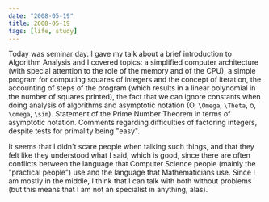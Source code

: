 ```yaml
---
date: "2008-05-19"
title: 2008-05-19
tags: [life, study]
---
```

Today was seminar day. I gave my talk about a brief introduction to
Algorithm Analysis and I covered topics: a simplified computer
architecture (with special attention to the role of the memory and
of the CPU), a simple program for computing squares of integers and
the concept of iteration, the accounting of steps of the program
(which results in a linear polynomial in the number of squares
printed), the fact that we can ignore constants when doing analysis
of algorithms and asymptotic notation (O, `\Omega`, `\Theta`, o,
`\omega`, `\sim`). Statement of the Prime Number Theorem in terms of
asymptotic notation. Comments regarding difficulties of factoring
integers, despite tests for primality being "easy".

It seems that I didn't scare people when talking such things, and
that they felt like they understood what I said, which is good,
since there are often conflicts between the language that Computer
Science people (mainly the "practical people") use and the language
that Mathematicians use. Since I am mostly in the middle, I think
that I can talk with both without problems (but this means that I
am not an specialist in anything, alas).



